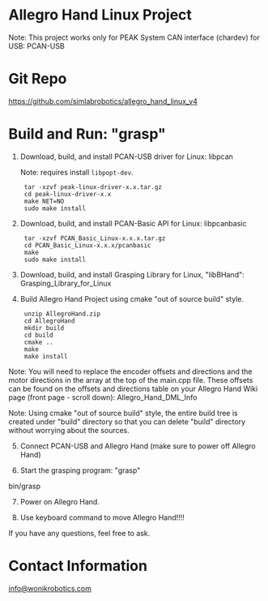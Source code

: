 Allegro Hand Linux Project
==========================
Note: This project works only for PEAK System CAN interface (chardev) for USB: PCAN-USB

Git Repo
========
https://github.com/simlabrobotics/allegro_hand_linux_v4


Build and Run: "grasp"
======================

1. Download, build, and install PCAN-USB driver for Linux: libpcan

    Note: requires install `libpopt-dev`.

        tar -xzvf peak-linux-driver-x.x.tar.gz
        cd peak-linux-driver-x.x
        make NET=NO
        sudo make install

2. Download, build, and install PCAN-Basic API for Linux: libpcanbasic

        tar -xzvf PCAN_Basic_Linux-x.x.x.tar.gz
        cd PCAN_Basic_Linux-x.x.x/pcanbasic
        make
        sudo make install

3. Download, build, and install Grasping Library for Linux, "libBHand": Grasping_Library_for_Linux

4. Build Allegro Hand Project using cmake "out of source build" style.

        unzip AllegroHand.zip
        cd AllegroHand
        mkdir build
        cd build
        cmake ..
        make
        make install

Note: You will need to replace the encoder offsets and directions and the motor directions in the array at the top of the main.cpp file. These offsets can be found on the offsets and directions table on your Allegro Hand Wiki page (front page - scroll down): Allegro_Hand_DML_Info

Note: Using cmake "out of source build" style, the entire build tree is created under "build" directory so that you can delete "build" directory without worrying about the sources.

5. Connect PCAN-USB and Allegro Hand (make sure to power off Allegro Hand)

6. Start the grasping program: "grasp"

bin/grasp

7. Power on Allegro Hand.

8. Use keyboard command to move Allegro Hand!!!!

If you have any questions, feel free to ask.

Contact Information
======================

info@wonikrobotics.com
